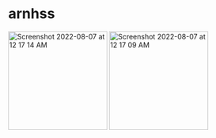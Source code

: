# arnhss

 <img width="200" alt="Screenshot 2022-08-07 at 12 17 14 AM" src="https://user-images.githubusercontent.com/65447144/183262112-87adbf83-2646-49fe-8dcb-5f029120394a.png"> <img width="200" alt="Screenshot 2022-08-07 at 12 17 09 AM" src="https://user-images.githubusercontent.com/65447144/183262126-363153ea-6999-4cf6-9d4c-5f9ba0f0b6de.png">

